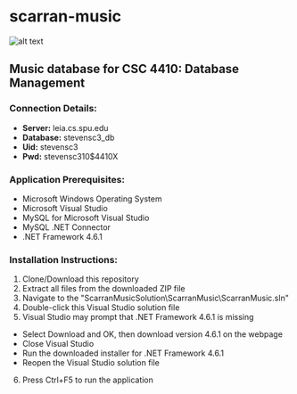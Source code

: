 # scarran-music
![alt text](https://images.samsung.com/is/image/samsung/p5/au/faq/samsung-music.png?$ORIGIN_PNG$)

## Music database for CSC 4410: Database Management

### Connection Details:
- **Server:**   leia.cs.spu.edu
- **Database:** stevensc3_db
- **Uid:**      stevensc3
- **Pwd:**      stevensc310$4410X

### Application Prerequisites:
- Microsoft Windows Operating System
- Microsoft Visual Studio
- MySQL for Microsoft Visual Studio
- MySQL .NET Connector
- .NET Framework 4.6.1

### Installation Instructions:
1. Clone/Download this repository
2. Extract all files from the downloaded ZIP file
3. Navigate to the "ScarranMusicSolution\\ScarranMusic\\ScarranMusic.sln"
4. Double-click this Visual Studio solution file
5. Visual Studio may prompt that .NET Framework 4.6.1 is missing
- Select Download and OK, then download version 4.6.1 on the webpage
- Close Visual Studio
- Run the downloaded installer for .NET Framework 4.6.1
- Reopen the Visual Studio solution file
6. Press Ctrl+F5 to run the application
